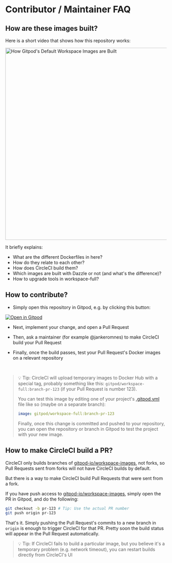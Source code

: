 # Contributor / Maintainer FAQ

## How are these images built?

Here is a short video that shows how this repository works:

[<img alt="How Gitpod's Default Workspace Images are Built" src="https://user-images.githubusercontent.com/599268/106449039-d7dcd780-6483-11eb-91c4-e4e012b9d78b.png" width="600">](https://youtu.be/0lnZak5cCT0)

It briefly explains:
- What are the different Dockerfiles in here?
- How do they relate to each other?
- How does CircleCI build them?
- Which images are built with Dazzle or not (and what's the difference)?
- How to upgrade tools in workspace-full?

## How to contribute?

- Simply open this repository in Gitpod, e.g. by clicking this button:

[![Open in Gitpod](https://gitpod.io/button/open-in-gitpod.svg)](https://gitpod.io/#https://github.com/gitpod-io/workspace-images)

- Next, implement your change, and open a Pull Request

- Then, ask a maintainer (for example @jankeromnes) to make CircleCI build your Pull Request

- Finally, once the build passes, test your Pull Request's Docker images on a relevant repository

<br>

> 💡 Tip: CircleCI will upload temporary images to Docker Hub with a special tag, probably something like this: `gitpod/workspace-full:branch-pr-123` (if your Pull Request is number 123).
> 
> You can test this image by editing one of your project's [.gitpod.yml](https://www.gitpod.io/docs/config-gitpod-file/) file like so (maybe on a separate branch):
> 
> ```yml
> image: gitpod/workspace-full:branch-pr-123
> ```
> 
> Finally, once this change is committed and pushed to your repository, you can open the repository or branch in Gitpod to test the project with your new image.

## How to make CircleCI build a PR?

CircleCI only builds branches of [gitpod-io/workspace-images](https://github.com/gitpod-io/workspace-images), not forks, so Pull Requests sent from forks will not have CircleCI builds by default.

But there is a way to make CircleCI build Pull Requests that were sent from a fork.

If you have push access to [gitpod-io/workspace-images](https://github.com/gitpod-io/workspace-images), simply open the PR in Gitpod, and do the following:

```bash
git checkout -b pr-123 # Tip: Use the actual PR number
git push origin pr-123
```

That's it. Simply pushing the Pull Request's commits to a new branch in `origin` is enough to trigger CircleCI for that PR. Pretty soon the build status will appear in the Pull Request automatically.

> 💡 Tip: If CircleCI fails to build a particular image, but you believe it's a temporary problem (e.g. network timeout), you can restart builds directly from CircleCI's UI

